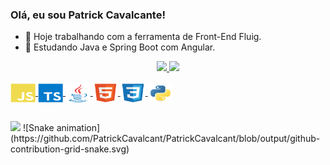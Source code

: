 ### Olá, eu sou Patrick Cavalcante!

- 🔭 Hoje trabalhando com a ferramenta de Front-End Fluig.
- 🚀 Estudando Java e Spring Boot com Angular.



<div align="center">
  <a href="https://github.com/PatrickCavalcant">
  <img height="180em" src="https://github-readme-stats.vercel.app/api?username=PatrickCavalcant&show_icons=true&theme=dark&include_all_commits=true&count_private=true"/>
  <img height="180em" src="https://github-readme-stats.vercel.app/api/top-langs/?username=PatrickCavalcant&layout=compact&langs_count=7&theme=dark"/>
</div>
  
<div style="display: inline_block"><br>
  <img align="center" alt="PC-Js" height="30" width="40" src="https://raw.githubusercontent.com/devicons/devicon/master/icons/javascript/javascript-plain.svg">
  <img align="center" alt="PC-Ts" height="30" width="40" src="https://raw.githubusercontent.com/devicons/devicon/master/icons/typescript/typescript-plain.svg">
  <img align="center" alt="PC-Java" height="30" width="40" src="https://raw.githubusercontent.com/devicons/devicon/master/icons/java/java-original.svg">
  <img align="center" alt="PC-HTML" height="30" width="40" src="https://raw.githubusercontent.com/devicons/devicon/master/icons/html5/html5-original.svg">
  <img align="center" alt="PC-CSS" height="30" width="40" src="https://raw.githubusercontent.com/devicons/devicon/master/icons/css3/css3-original.svg">
  <img align="center" alt="PC-Python" height="30" width="40" src="https://raw.githubusercontent.com/devicons/devicon/master/icons/python/python-original.svg">
</div>
  
  ##
 
<div> 
  <a href="https://www.linkedin.com/in/patrick-cavalcante-moraes-a95635179/" target="_blank"><img src="https://img.shields.io/badge/-LinkedIn-%230077B5?style=for-the-badge&logo=linkedin&logoColor=white" target="_blank"></a> 
  ![Snake animation](https://github.com/PatrickCavalcant/PatrickCavalcant/blob/output/github-contribution-grid-snake.svg)
</div>



